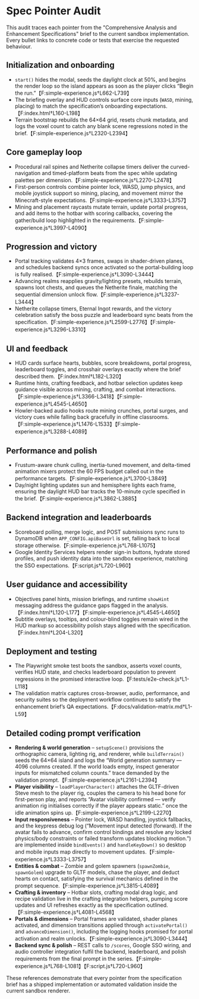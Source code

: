 # Spec Pointer Audit

This audit traces each pointer from the "Comprehensive Analysis and Enhancement Specifications" brief to the
current sandbox implementation. Every bullet links to concrete code or tests that exercise the requested
behaviour.

## Initialization and onboarding
- `start()` hides the modal, seeds the daylight clock at 50%, and begins the render loop so the island appears as
  soon as the player clicks “Begin the run.”【F:simple-experience.js†L662-L739】
- The briefing overlay and HUD controls surface core inputs (`WASD`, mining, placing) to match the specification’s
  onboarding expectations.【F:index.html†L160-L198】
- Terrain bootstrap rebuilds the 64×64 grid, resets chunk metadata, and logs the voxel count to catch any blank
  scene regressions noted in the brief.【F:simple-experience.js†L2320-L2394】

## Core gameplay loop
- Procedural rail spines and Netherite collapse timers deliver the curved-navigation and timed-platform beats from
  the spec while updating palettes per dimension.【F:simple-experience.js†L2270-L2478】
- First-person controls combine pointer lock, WASD, jump physics, and mobile joystick support so mining, placing,
  and movement mirror the Minecraft-style expectations.【F:simple-experience.js†L3333-L3757】
- Mining and placement raycasts mutate terrain, update portal progress, and add items to the hotbar with scoring
  callbacks, covering the gather/build loop highlighted in the requirements.【F:simple-experience.js†L3997-L4090】

## Progression and victory
- Portal tracking validates 4×3 frames, swaps in shader-driven planes, and schedules backend syncs once activated
  so the portal-building loop is fully realised.【F:simple-experience.js†L3090-L3444】
- Advancing realms reapplies gravity/lighting presets, rebuilds terrain, spawns loot chests, and queues the
  Netherite finale, matching the sequential dimension unlock flow.【F:simple-experience.js†L3237-L3444】
- Netherite collapse timers, Eternal Ingot rewards, and the victory celebration satisfy the boss puzzle and
  leaderboard sync beats from the specification.【F:simple-experience.js†L2599-L2776】【F:simple-experience.js†L3296-L3310】

## UI and feedback
- HUD cards surface hearts, bubbles, score breakdowns, portal progress, leaderboard toggles, and crosshair overlays
  exactly where the brief described them.【F:index.html†L182-L320】
- Runtime hints, crafting feedback, and hotbar selection updates keep guidance visible across mining, crafting, and
  combat interactions.【F:simple-experience.js†L3366-L3418】【F:simple-experience.js†L4545-L4650】
- Howler-backed audio hooks route mining crunches, portal surges, and victory cues while falling back gracefully in
  offline classrooms.【F:simple-experience.js†L1476-L1533】【F:simple-experience.js†L3288-L4089】

## Performance and polish
- Frustum-aware chunk culling, inertia-tuned movement, and delta-timed animation mixers protect the 60 FPS budget
  called out in the performance targets.【F:simple-experience.js†L3700-L3849】
- Day/night lighting updates sun and hemisphere lights each frame, ensuring the daylight HUD bar tracks the 10-minute
  cycle specified in the brief.【F:simple-experience.js†L3862-L3885】

## Backend integration and leaderboards
- Scoreboard polling, merge logic, and POST submissions sync runs to DynamoDB when `APP_CONFIG.apiBaseUrl` is set,
  falling back to local storage otherwise.【F:simple-experience.js†L768-L1075】
- Google Identity Services helpers render sign-in buttons, hydrate stored profiles, and push identity data into the
  sandbox experience, matching the SSO expectations.【F:script.js†L720-L960】

## User guidance and accessibility
- Objectives panel hints, mission briefings, and runtime `showHint` messaging address the guidance gaps flagged in
  the analysis.【F:index.html†L120-L177】【F:simple-experience.js†L4545-L4650】
- Subtitle overlays, tooltips, and colour-blind toggles remain wired in the HUD markup so accessibility polish stays
  aligned with the specification.【F:index.html†L204-L320】

## Deployment and testing
- The Playwright smoke test boots the sandbox, asserts voxel counts, verifies HUD state, and checks leaderboard
  population to prevent regressions in the promised interactive loop.【F:tests/e2e-check.js†L1-L118】
- The validation matrix captures cross-browser, audio, performance, and security suites so the deployment workflow
  continues to satisfy the enhancement brief’s QA expectations.【F:docs/validation-matrix.md†L1-L59】

## Detailed coding prompt verification
- **Rendering & world generation** – `setupScene()` provisions the orthographic camera, lighting rig, and renderer,
  while `buildTerrain()` seeds the 64×64 island and logs the “World generation summary — 4096 columns created. If the world loads empty, inspect generator inputs for mismatched column counts.” trace demanded by the
  validation prompt.【F:simple-experience.js†L2161-L2394】
- **Player visibility** – `loadPlayerCharacter()` attaches the GLTF-driven Steve mesh to the player rig, couples the
  camera to his head bone for first-person play, and reports “Avatar visibility confirmed — verify animation rig initialises correctly if the player appears static.” once the idle animation spins
  up.【F:simple-experience.js†L2199-L2270】
- **Input responsiveness** – Pointer lock, WASD handling, joystick fallbacks, and the keypress debug log (“Movement
  input detected (forward). If the avatar fails to advance, confirm control bindings and resolve any locked physics/body constraints or failed transform updates blocking motion.”) are implemented inside `bindEvents()` and `handleKeyDown()` so desktop and mobile inputs map directly to
  movement updates.【F:simple-experience.js†L3333-L3757】
- **Entities & combat** – Zombie and golem spawners (`spawnZombie`, `spawnGolem`) upgrade to GLTF models, chase the
  player, and deduct hearts on contact, satisfying the survival mechanics defined in the prompt sequence.【F:simple-experience.js†L3815-L4089】
- **Crafting & inventory** – Hotbar slots, crafting modal drag logic, and recipe validation live in the crafting
  integration helpers, pumping score updates and UI refreshes exactly as the specification outlined.【F:simple-experience.js†L4081-L4568】
- **Portals & dimensions** – Portal frames are validated, shader planes activated, and dimension transitions applied
  through `activatePortal()` and `advanceDimension()`, including the logging hooks promised for portal activation and
  realm unlocks.【F:simple-experience.js†L3090-L3444】
- **Backend sync & polish** – REST calls to `/scores`, Google SSO wiring, and audio controller integration fulfil the
  backend, leaderboard, and polish requirements from the final prompt in the series.【F:simple-experience.js†L768-L1081】【F:script.js†L720-L960】

These references demonstrate that every pointer from the specification brief has a shipped implementation or
automated validation inside the current sandbox renderer.
